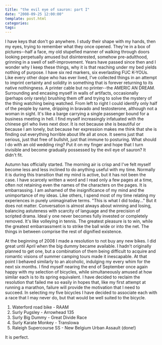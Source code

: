 ```yaml
---
title: "the evil eye of sauron: part I"
date: "2008-09-25 12:00:00"
template: post.html
categories: 
tags: 
---
```


I have keys that don't go anywhere. I study their shape with my hands, then my eyes, trying to remember what they once opened. They're in a box of pictures--half a face, my old stupefied manner of walking through doors looking perpetually amused but disinterested, somehow pre-adulthood, grinning in a swell of self-improvement. Years have passed since then and I wonder why I keep these things, why it is that reaching under my bed yields nothing of purpose. I have six red markers, six everlasting FUC K-YOUs. Like every other dope who has ever lived, I've collected things in an attempt to imprint certainty and solidity in something that is forever returning to its native nothingness. A printer cable but no printer--the AMERIC AN DREAM. Surrounding and encasing myself in walls of artifacts, occasionally (perhaps only rarely) brushing them off and trying to solve the mystery of the thing watching being watched. From left to right I could identify only half of the people by name, dripping in bravado and testosterone, although not a woman in sight. It's like a barge carrying a single passenger bound for a business meeting in hell. I find myself increasingly infatuated with the chinese girl who lives next door. It is not because she is beautiful or because I am lonely, but because her expression makes me think that she is finding out everything horrible about life all at once. It seems just that serious, just that free of bullshit, just that immune to posturing. What should I do with an old wedding ring? Put it on my finger and hope that I turn invisible and become gradually possessed by the evil eye of sauron? It didn't fit. 

Autumn has officially started. The morning air is crisp and I've felt myself become less and less inclined to do anything useful with my time. Normally it is during this transition that my mind is active, but it has not been the case. I have scarcely written a word and I read only a few pages at a time, often not retaining even the names of the characters on the pages. It is embarrassing. I am ashamed of the insignificance of my mind and the unimportance of my ideas. Like others, I spend most of my time relating my experiences in purely unimaginative terms. "This is what I did today..." But it does not matter. Conversation is almost always about winning and losing, balancing astuteness with scarcity of language and the precision of scripted drama. Ideal y one never becomes fully invested or completely removed. It's like volleying in tennis. The greatest pleasure is to win, while the greatest embarrassment is to strike the ball wide or into the net. The things in between comprise the rest of dignified existence. 

At the beginning of 2008 I made a resolution to not buy any new bikes. I did great until April when the big dummy became available. I hadn't originally planned to get one, but a combination of them being difficult to acquire and romantic visions of summer camping tours made it inescapable. At that point I behaved similarly to an alcoholic, indulging my every whim for the next six months. I find myself nearing the end of September once again happy with my selection of bicycles, while simultaneously amused at how similar each is to its spring equivalent. I have decided to reclaim the resolution that failed me so easily in hopes that, like my first attempt at running a marathon, failure will provide the motivation that I need to succeed. In selecting my five bicycles I have decided to associate each with a race that I may never do, but that would be well suited to the bicycle. 

1. Waterford road bike - RAAM 
2. Surly Pugsley - Arrowhead 135 
3. Surly Big Dummy - Great Divide Race 
4. Surly Karate Monkey - TransIowa 
5. Raleigh Supercourse SS - New Belgium Urban Assault (done!) 

It is perfect.